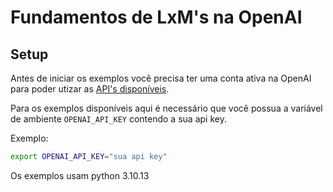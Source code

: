 # Fundamentos de LxM's na OpenAI


## Setup

Antes de iniciar os exemplos você precisa ter uma conta ativa na OpenAI para poder utizar as [API's disponíveis](https://platform.openai.com/docs/api-reference/).

Para os exemplos disponíveis aqui é necessário que você possua a variável de ambiente `OPENAI_API_KEY` contendo a sua api key.

Exemplo:

```bash
export OPENAI_API_KEY="sua api key"
```

Os exemplos usam python 3.10.13

